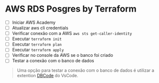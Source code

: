 # AWS RDS Posgres by Terraform


- [ ] Iniciar AWS Academy
- [ ] Atualizar aws cli credentials
- [ ] Verificar conexão com a AWS `aws sts get-caller-identity`
- [ ] Executar `terraform init`
- [ ] Executar `terraform plan`
- [ ] Executar `terraform apply`
- [ ] Verificar no console da AWS se o banco foi criado
- [ ] Testar a conexão com o banco de dados

> Uma opção para testar a conexão com o banco de dados é utilizar a extention [DBCode](https://marketplace.visualstudio.com/items?itemName=DBCode.dbcode) do VsCode.
